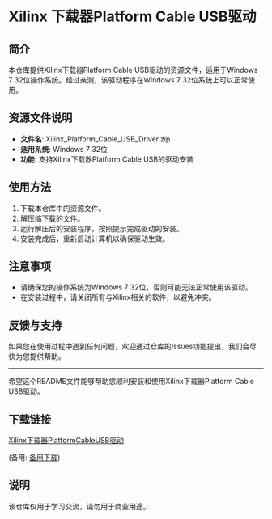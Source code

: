 # Xilinx 下载器Platform Cable USB驱动

## 简介
本仓库提供Xilinx下载器Platform Cable USB驱动的资源文件，适用于Windows 7 32位操作系统。经过亲测，该驱动程序在Windows 7 32位系统上可以正常使用。

## 资源文件说明
- **文件名**: Xilinx_Platform_Cable_USB_Driver.zip
- **适用系统**: Windows 7 32位
- **功能**: 支持Xilinx下载器Platform Cable USB的驱动安装

## 使用方法
1. 下载本仓库中的资源文件。
2. 解压缩下载的文件。
3. 运行解压后的安装程序，按照提示完成驱动的安装。
4. 安装完成后，重新启动计算机以确保驱动生效。

## 注意事项
- 请确保您的操作系统为Windows 7 32位，否则可能无法正常使用该驱动。
- 在安装过程中，请关闭所有与Xilinx相关的软件，以避免冲突。

## 反馈与支持
如果您在使用过程中遇到任何问题，欢迎通过仓库的Issues功能提出，我们会尽快为您提供帮助。

---

希望这个README文件能够帮助您顺利安装和使用Xilinx下载器Platform Cable USB驱动。

## 下载链接
[Xilinx下载器PlatformCableUSB驱动](https://pan.quark.cn/s/d1375a9b8708) 

(备用: [备用下载](https://pan.baidu.com/s/1tDlhK_Y2H_8YUEFxk_A0Gg?pwd=1234))

## 说明

该仓库仅用于学习交流，请勿用于商业用途。

